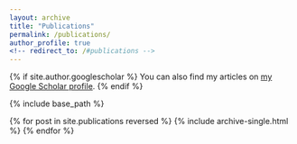 ```yaml
---
layout: archive
title: "Publications"
permalink: /publications/
author_profile: true
<!-- redirect_to: /#publications -->
---
```




{% if site.author.googlescholar %}
  You can also find my articles on <a href="{{site.author.googlescholar}}">my Google Scholar profile</a>.
{% endif %}

<!-- {% if author.googlescholar %}
  You can also find my articles on <u><a href="{{author.googlescholar}}">my Google Scholar profile</a>.</u>
{% endif %} -->

{% include base_path %}

{% for post in site.publications reversed %}
  {% include archive-single.html %}
{% endfor %}
